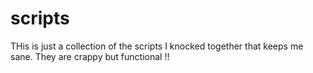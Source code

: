 scripts
=======

THis is just a collection of the scripts I knocked together that keeps me sane.  They are crappy but functional !!

